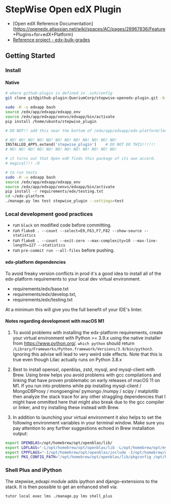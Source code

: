 # StepWise Open edX Plugin

- [Open edX Reference Documentation](https://openedx.atlassian.net/wiki/spaces/AC/pages/28967836/Feature
+Plugins+for+edX+Platform)
- [Reference project - edx-bulk-grades](https://github.com/openedx/edx-bulk-grades/)

## Getting Started

### Install

#### Native

```bash
# where github-plugin is defined in .ssh/config
git clone git@github-plugin:QueriumCorp/stepwise-openedx-plugin.git -b main  /home/ubuntu/stepwise_plugin

sudo -H -u edxapp bash
source /edx/app/edxapp/edxapp_env
source /edx/app/edxapp/venvs/edxapp/bin/activate
pip install /home/ubuntu/stepwise_plugin
```

```python
# DO NOT!! add this near the bottom of /edx/app/edxapp/edx-platform/lms/envs/common.py

# NO! NO! NO! NO! NO! NO! NO! NO! NO! NO! NO! NO! 
INSTALLED_APPS.extend('stepwise_plugin')    # DO NOT DO THIS!!!!!!
# NO! NO! NO! NO! NO! NO! NO! NO! NO! NO! NO! NO! 

# it turns out that Open edX finds this package of its own accord.
# magical!!! :O
```


```bash
# to run tests
sudo -H -u edxapp bash
source /edx/app/edxapp/edxapp_env
source /edx/app/edxapp/venvs/edxapp/bin/activate
pip install -r requirements/edx/testing.txt
cd ~/edx-platform
./manage.py lms test stepwise_plugin --settings=test
```


### Local development good practices

* run `black` on modified code before committing.
* run `flake8 . --count --select=E9,F63,F7,F82 --show-source --statistics`
* run `flake8 . --count --exit-zero --max-complexity=10 --max-line-length=127 --statistics`
* run `pre-commit run --all-files` before pushing.

#### edx-platform dependencies

To avoid freaky version conflicts in prod it's a good idea to install all of the edx-platform requirements to your local dev virtual environment.

* requirements/edx/base.txt
* requirements/edx/develop.txt,
* requirements/edx/testing.txt

At a minimum this will give you the full benefit of your IDE's linter.

#### Notes regarding development with macOS M1

1. To avoid problems with installing the edx-platform requirements, create your virtual environment with Python >= 3.9.x using the native installer from https://www.python.org/. `which python` should return `/Library/Frameworks/Python.framework/Versions/3.9/bin/python3`. Ignoring this advise will lead to very weird side effects. Note that this is true even though Lilac actually runs on Python 3.8.x

2. Best to install openssl, openblas, zstd, mysql, and mysql-client with Brew. Using brew helps you avoid problems with gcc compilations and linking that have proven problematic on early releases of macOS 11 on M1. If you run into problems while pip installing mysql-client / MongoDBProxy / mongoengine/ pymongo /numpy / scipy / matplotlib then analyze the stack trace for any other straggling dependencies that I might have ommitted here that might also break due to the gcc compiler or linker, and try installing these instead with Brew.

3. In addition to launching your virtual environment it also helps to set the following environment variables in your terminal window. Make sure you pay attention to any further suggestions echoed in Brew installation output:

```bash
export OPENBLAS=/opt/homebrew/opt/openblas/lib/
export LDFLAGS="-L/opt/homebrew/opt/openblas/lib -L/opt/homebrew/opt/mysql-client/lib"
export CPPFLAGS="-I/opt/homebrew/opt/openblas/include -I/opt/homebrew/opt/mysql-client/include"
export PKG_CONFIG_PATH="/opt/homebrew/opt/openblas/lib/pkgconfig /opt/homebrew/opt/mysql-client/lib/pkgconfig"
```


### Shell Plus and iPython

The stepwise_edxapi module adds ipython and django-extensions to the stack.  It is then possible to get an enhanced shell via:

```
tutor local exec lms ./manage.py lms shell_plus
```